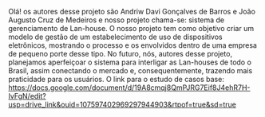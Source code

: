 Olá! os autores desse projeto são Andriw Davi Gonçalves de Barros e João Augusto Cruz de Medeiros e nosso projeto chama-se: sistema de gerenciamento de Lan-house. O nosso projeto tem como objetivo criar um modelo de gestão de um estabelecimento de uso de dispositivos eletrônicos, mostrando o processo e os envolvidos dentro de uma empresa de pequeno porte desse tipo. No futuro, nós, autores desse projeto, planejamos aperfeiçoar o sistema para interligar as Lan-houses de todo o Brasil, assim conectando o mercado e, consequentemente, trazendo mais praticidade para os usuários.
O link para o estudo de casos base: https://docs.google.com/document/d/19A8cmqj8QmPJRG7Eif8J4ehR7H-IvFgN/edit?usp=drive_link&ouid=107597402969297944903&rtpof=true&sd=true
